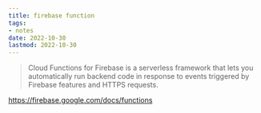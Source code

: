 ```yaml
---
title: firebase function
tags:
- notes
date: 2022-10-30
lastmod: 2022-10-30
---
```



 > 
 > Cloud Functions for Firebase is a serverless framework that lets you automatically run backend code in response to events triggered by Firebase features and HTTPS requests.

https://firebase.google.com/docs/functions
